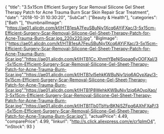 {
	"title": "3.5x15cm Efficient Surgery Scar Removal Silicone Gel Sheet Therapy Patch for Acne Trauma Burn Scar Skin Repair Scar Treatment",
	"date": "2018-10-31 10:30:20",
	"SubCat": ["Beauty & Health"],
	"categories": ["Bath "],
	"thumbnailImage": "https://ae01.alicdn.com/kf/HTB1esA7FeuSBuNjy1Xcq6AYjFXac/3-5x15cm-Efficient-Surgery-Scar-Removal-Silicone-Gel-Sheet-Therapy-Patch-for-Acne-Trauma-Burn-Scar.jpg_220x220.jpg",
	"BigImage": ["https://ae01.alicdn.com/kf/HTB1esA7FeuSBuNjy1Xcq6AYjFXac/3-5x15cm-Efficient-Surgery-Scar-Removal-Silicone-Gel-Sheet-Therapy-Patch-for-Acne-Trauma-Burn-Scar.jpg","https://ae01.alicdn.com/kf/HTB1Cc.XhmtYBeNjSspaq6yOOFXal/3-5x15cm-Efficient-Surgery-Scar-Removal-Silicone-Gel-Sheet-Therapy-Patch-for-Acne-Trauma-Burn-Scar.jpg","https://ae01.alicdn.com/kf/HTB1vl5ehkKWBuNjy1zjq6AOypXay/3-5x15cm-Efficient-Surgery-Scar-Removal-Silicone-Gel-Sheet-Therapy-Patch-for-Acne-Trauma-Burn-Scar.jpg","https://ae01.alicdn.com/kf/HTB1P8WehkKWBuNjy1zjq6AOypXao/3-5x15cm-Efficient-Surgery-Scar-Removal-Silicone-Gel-Sheet-Therapy-Patch-for-Acne-Trauma-Burn-Scar.jpg","https://ae01.alicdn.com/kf/HTB1Tb0TbYsrBKNjSZFpq6AXhFXaP/3-5x15cm-Efficient-Surgery-Scar-Removal-Silicone-Gel-Sheet-Therapy-Patch-for-Acne-Trauma-Burn-Scar.jpg"],
	"actualPrice": 4.49,
	"comparePrice": 4.99,
	"linkurl": "http://s.click.aliexpress.com/e/cr1plmO4",
	"inStock": 93
}
